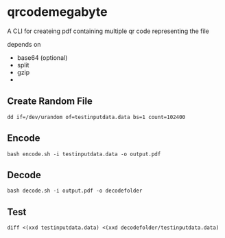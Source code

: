 # qrcodemegabyte

A CLI for createing pdf containing multiple qr code representing the file

depends on
 - base64 (optional)
 - split
 - gzip
 - 


## Create Random File 
```
dd if=/dev/urandom of=testinputdata.data bs=1 count=102400
```

## Encode
```
bash encode.sh -i testinputdata.data -o output.pdf
```


## Decode
```
bash decode.sh -i output.pdf -o decodefolder
```


## Test

```
diff <(xxd testinputdata.data) <(xxd decodefolder/testinputdata.data)
```


